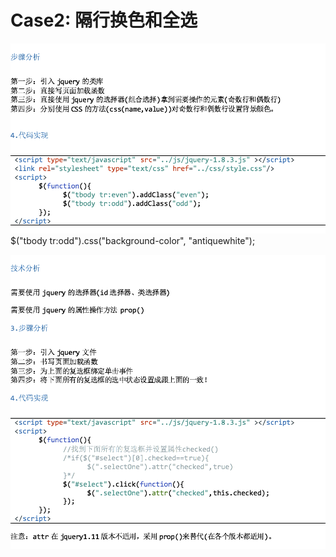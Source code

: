 # Case2: 隔行换色和全选

![](../../.gitbook/assets/import%20%2843%29.png)  
$\("tbody tr:odd"\).css\("background-color", "antiquewhite"\);

![](../../.gitbook/assets/import%20%284%29.png)

